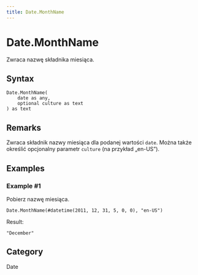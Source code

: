 ```yaml
---
title: Date.MonthName
---
```


# Date.MonthName


Zwraca nazwę składnika miesiąca.


## Syntax

```powerquery
Date.MonthName(
    date as any,
    optional culture as text
) as text
```


## Remarks

Zwraca składnik nazwy miesiąca dla podanej wartości <code>date</code>. Można także określić opcjonalny parametr <code>culture</code> (na przykład „en-US”).


## Examples

### Example #1 
Pobierz nazwę miesiąca.
```powerquery
Date.MonthName(#datetime(2011, 12, 31, 5, 0, 0), "en-US")
```

Result: 
```powerquery
"December"
```




## Category
Date
